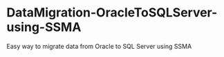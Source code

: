 # DataMigration-OracleToSQLServer-using-SSMA
Easy way to migrate data from Oracle to SQL Server using SSMA
